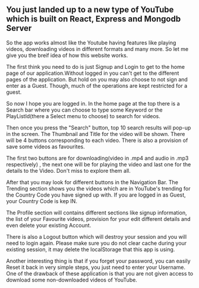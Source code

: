 ## You just landed up to a new type of YouTube which is built on React, Express and Mongodb Server

So the app works almost like the Youtube having features like playing videos, downloading videos in different formats and many more. So let me give you the breif idea of how this website works.

The first think you need to do is just Signup and Login to get to the home page of our application.Without logged in you can't get to the different pages of the application. But hold on you may also choose to not sign and enter as a Guest. Though, much of the operations are kept restricted for a guest.

So now I hope you are logged in. In the home page at the top there is a Search bar where you can choose to type some Keyword or the PlayListId(there a Select menu to choose) to search for videos.

Then once you press the "Search" button, top 10 search results will pop-up in the screen. The Thumbnail and Title for the video will be shown. There will be 4 buttons corresponding to each video. There is also a provision of save some videos as favourites.

The first two buttons are for downloading(video in .mp4 and audio in .mp3 respectively) , the next one will be for playing the video and last one for the details to the Video. Don't miss to explore them all.

After that you may look for different buttons in the Navigation Bar. The Trending section shows you the videos which are in YouTube's trending for the Country Code you have signed up with. If you are logged in as Guest, your Country Code is kep IN.

The Profile section will contains different sections like signup information, the list of your Favourite videos, provision for your edit different details and even delete your existing Account.

There is also a Logout button which will destroy your session and you will need to login again. Please make sure you do not clear cache during your existing session, it may delete the localStorage that this app is using.

Another interesting thing is that if you forget your password, you can easily Reset it back in very simple steps, you just need to enter your Username. One of the drawback of these application is that you are not given access to download some non-downloaded videos of YouTube.
